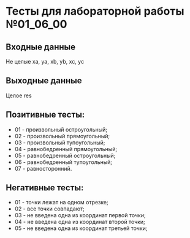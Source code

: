 # Тесты для лабораторной работы №01_06_00
## Входные данные
Не целые xa, ya, xb, yb, xc, yc
## Выходные данные
Целoе res
## Позитивные тесты:
- 01 - произвольный остроугольный;
- 02 - произвольный прямоугольный;
- 03 - произвольный тупоугольный;
- 04 - равнобедренный прямоугольный;
- 05 - равнобедренный остроугольный;
- 06 - равнобедренный тупоугольный;
- 07 - равносторонний.
## Негативные тесты:
- 01 - точки лежат на одном отрезке;
- 02 - все точки совпадают;
- 03 - не введена одна из координат первой точки;
- 04 - не введена одна из координат второй точки;
- 05 - не введена одна из координат третьей точки;